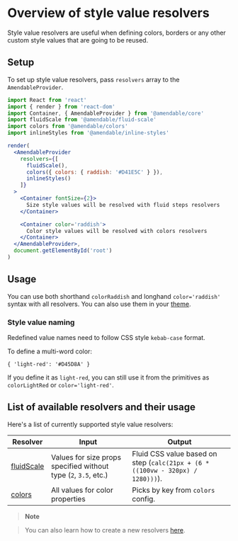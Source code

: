 # Overview of style value resolvers

Style value resolvers are useful when defining colors,
borders or any other custom style values that are going to be reused.

## Setup

To set up style value resolvers, pass `resolvers` array to the `AmendableProvider`.

```jsx sandbox
import React from 'react'
import { render } from 'react-dom'
import Container, { AmendableProvider } from '@amendable/core'
import fluidScale from '@amendable/fluid-scale'
import colors from '@amendable/colors'
import inlineStyles from '@amendable/inline-styles'

render(
  <AmendableProvider
    resolvers={[
      fluidScale(),
      colors({ colors: { raddish: '#D41E5C' } }),
      inlineStyles()
    ]}
  >
    <Container fontSize={2}>
      Size style values will be resolved with fluid steps resolvers
    </Container>

    <Container color='raddish'>
      Color style values will be resolved with colors resolvers
    </Container>
  </AmendableProvider>,
  document.getElementById('root')
)
```

## Usage

You can use both shorthand `colorRaddish` and longhand `color='raddish'`
syntax with all resolvers. You can also use them in your [theme](/docs/theme/base).

### Style value naming

Redefined value names need to follow CSS style `kebab-case` format.

To define a multi-word color:
```
{ 'light-red': '#D45D8A' }
```

If you define it as `light-red`, you can still use it from the primitives
as `colorLightRed` or `color='light-red'`.

## List of available resolvers and their usage

Here's a list of currently supported style value resolvers:

| Resolver                                      | Input                                                           | Output
| -------------                                  | --------                                                        | ---
| [fluidScale](/docs/resolvers/fluid-scale)     | Values for size props specified without type (`2`, `3.5`, etc.) | Fluid CSS value based on step (`calc(21px + (6 * ((100vw - 320px) / 1280)))`).
| [colors](/docs/resolvers/colors)              | All values for color properties                                 | Picks by key from `colors` config.

> **Note**

> You can also learn how to create a new resolvers [here](/docs/resolvers/create-new).
